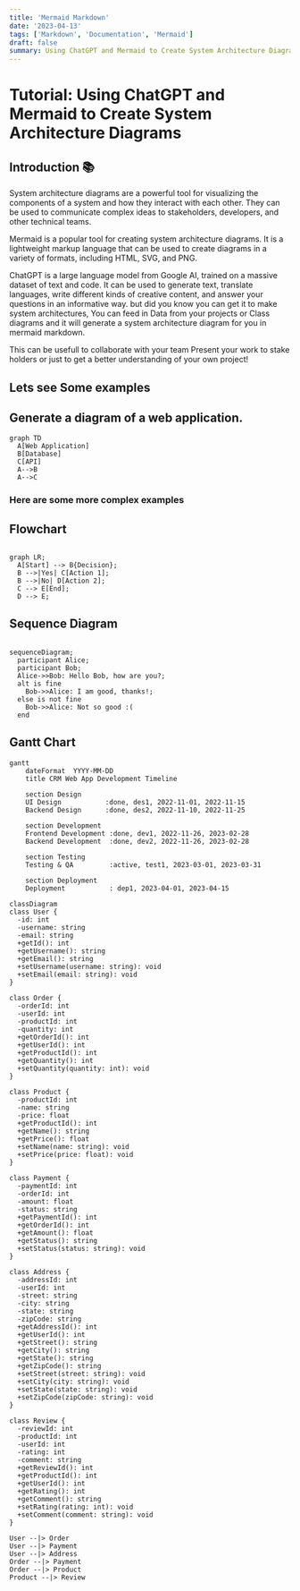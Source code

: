 ```yaml
---
title: 'Mermaid Markdown'
date: '2023-04-13'
tags: ['Markdown', 'Documentation', 'Mermaid']
draft: false
summary: Using ChatGPT and Mermaid to Create System Architecture Diagrams
---
```



# Tutorial: Using ChatGPT and Mermaid to Create System Architecture Diagrams

## Introduction 📚

System architecture diagrams are a powerful tool for visualizing the components of a system and how they interact with each other. They can be used to communicate complex ideas to stakeholders, developers, and other technical teams.

Mermaid is a popular tool for creating system architecture diagrams. It is a lightweight markup language that can be used to create diagrams in a variety of formats, including HTML, SVG, and PNG.

ChatGPT is a large language model from Google AI, trained on a massive dataset of text and code. It can be used to generate text, translate languages, write different kinds of creative content, and answer your questions in an informative way. but did you know you can get it to make system architectures, You can feed in Data from your projects or Class diagrams and it will generate a system architecture diagram for you in mermaid markdown.

This can be usefull to collaborate with your team Present your work to stake holders or just to get a better understanding of your own project!
## Lets see Some examples
## Generate a diagram of a web application.
```mermaid
graph TD
  A[Web Application]
  B[Database]
  C[API]
  A-->B
  A-->C
```
### Here are some more complex examples

## Flowchart
```mermaid  

graph LR;
  A[Start] --> B{Decision};
  B -->|Yes| C[Action 1];
  B -->|No| D[Action 2];
  C --> E[End];
  D --> E;

```

## Sequence Diagram

```mermaid

sequenceDiagram;
  participant Alice;
  participant Bob;
  Alice->>Bob: Hello Bob, how are you?;
  alt is fine
    Bob->>Alice: I am good, thanks!;
  else is not fine
    Bob->>Alice: Not so good :(
  end

```

## Gantt Chart

```mermaid
gantt
    dateFormat  YYYY-MM-DD
    title CRM Web App Development Timeline

    section Design
    UI Design           :done, des1, 2022-11-01, 2022-11-15
    Backend Design      :done, des2, 2022-11-10, 2022-11-25

    section Development
    Frontend Development :done, dev1, 2022-11-26, 2023-02-28
    Backend Development  :done, dev2, 2022-11-26, 2023-02-28

    section Testing
    Testing & QA         :active, test1, 2023-03-01, 2023-03-31

    section Deployment
    Deployment           : dep1, 2023-04-01, 2023-04-15

```

```mermaid
classDiagram
class User {
  -id: int
  -username: string
  -email: string
  +getId(): int
  +getUsername(): string
  +getEmail(): string
  +setUsername(username: string): void
  +setEmail(email: string): void
}

class Order {
  -orderId: int
  -userId: int
  -productId: int
  -quantity: int
  +getOrderId(): int
  +getUserId(): int
  +getProductId(): int
  +getQuantity(): int
  +setQuantity(quantity: int): void
}

class Product {
  -productId: int
  -name: string
  -price: float
  +getProductId(): int
  +getName(): string
  +getPrice(): float
  +setName(name: string): void
  +setPrice(price: float): void
}

class Payment {
  -paymentId: int
  -orderId: int
  -amount: float
  -status: string
  +getPaymentId(): int
  +getOrderId(): int
  +getAmount(): float
  +getStatus(): string
  +setStatus(status: string): void
}

class Address {
  -addressId: int
  -userId: int
  -street: string
  -city: string
  -state: string
  -zipCode: string
  +getAddressId(): int
  +getUserId(): int
  +getStreet(): string
  +getCity(): string
  +getState(): string
  +getZipCode(): string
  +setStreet(street: string): void
  +setCity(city: string): void
  +setState(state: string): void
  +setZipCode(zipCode: string): void
}

class Review {
  -reviewId: int
  -productId: int
  -userId: int
  -rating: int
  -comment: string
  +getReviewId(): int
  +getProductId(): int
  +getUserId(): int
  +getRating(): int
  +getComment(): string
  +setRating(rating: int): void
  +setComment(comment: string): void
}

User --|> Order
User --|> Payment
User --|> Address
Order --|> Payment
Order --|> Product
Product --|> Review
```

